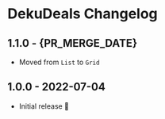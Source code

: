 # DekuDeals Changelog

## 1.1.0 - {PR_MERGE_DATE}

- Moved from `List` to `Grid`

## 1.0.0 - 2022-07-04

- Initial release 🥳
